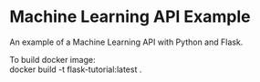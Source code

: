 # Machine Learning API Example
An example of a Machine Learning API with Python and Flask.  

To build docker image:  
docker build -t flask-tutorial:latest .
